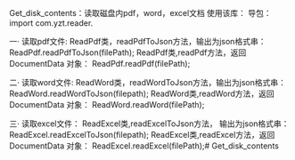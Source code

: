 Get_disk_contents：读取磁盘内pdf，word，excel文档
使用该库：
    导包：
        import com.yzt.reader.

一· 读取pdf文件:
    ReadPdf类，readPdfToJson方法，输出为json格式串：
        ReadPdf.readPdfToJson(filePath);
    ReadPdf类,readPdf方法，返回DocumentData 对象：
        ReadPdf.readPdf(filePath);

二· 读取word文件:
    ReadWord类，readWordToJson方法，输出为json格式串：
        ReadWord.readWordToJson(filepath);
    ReadWord类,readWord方法，返回DocumentData 对象：
        ReadWord.readWord(filePath);

三· 读取excel文件：
    ReadExcel类,readExcelToJson方法， 输出为json格式串：
        ReadExcel.readExcelToJson(filepath);
    ReadExcel类,readExcel方法，返回DocumentData 对象：
        ReadExcel.readExcel(filePath);# Get_disk_contents
